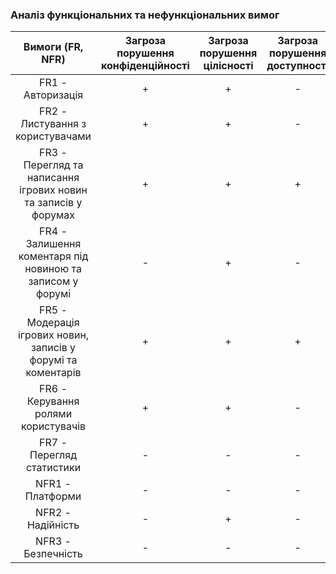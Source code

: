 ### Аналіз функціональних та нефункціональних вимог
|            Вимоги (FR, NFR)                                    | Загроза порушення конфіденційності | Загроза порушення цілісності | Загроза порушення доступності |
|:--------------------------------------------------------------:|:----------------------------------:|:----------------------------:|:-----------------------------:|
|          FR1 - Авторизація                                     |                  +                 |                +             |                 -             |
| FR2 - Листування з користувачами                               |                  +                 |                +             |                 -             |
| FR3 - Перегляд та написання ігрових новин та записів у форумах |                  +                 |                +             |                 +             |
| FR4 - Залишення коментаря під новиною та записом у форумі      |                  -                 |                +             |                 -             |
| FR5 - Модерація ігрових новин, записів у форумі та коментарів  |                  +                 |                +             |                 +             |
| FR6 - Керування ролями користувачів                            |                  +                 |                +             |                 -             |
| FR7 - Перегляд статистики                                      |                  -                 |                -             |                -              |
| NFR1 - Платформи                                               |                  -                 |                -             |                -              |
| NFR2 - Надійність                                              |                  -                 |                +             |                -              |
| NFR3 - Безпечність                                             |                  -                 |                -             |                -              |
